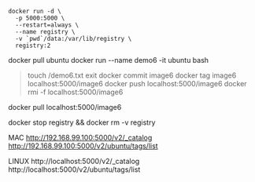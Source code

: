 ```
docker run -d \ 
  -p 5000:5000 \ 
  --restart=always \  
  --name registry \
  -v `pwd`/data:/var/lib/registry \
  registry:2
```

docker pull ubuntu
docker run --name demo6 -it ubuntu bash
> touch /demo6.txt
> exit
docker commit <containeId> image6
docker tag image6 localhost:5000/image6
docker push localhost:5000/image6
docker rmi -f localhost:5000/image6

docker pull localhost:5000/image6

docker stop registry && docker rm -v registry

MAC
	http://192.168.99.100:5000/v2/_catalog
	http://192.168.99.100:5000/v2/ubuntu/tags/list

LINUX
	http://localhost:5000/v2/_catalog
	http://localhost:5000/v2/ubuntu/tags/list
